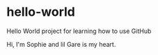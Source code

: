 # hello-world
Hello World project for learning how to use GitHub

Hi, I'm Sophie and lil Gare is my heart.
